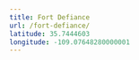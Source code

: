 ```yaml
---
title: Fort Defiance
url: /fort-defiance/
latitude: 35.7444603
longitude: -109.07648280000001
---
```

